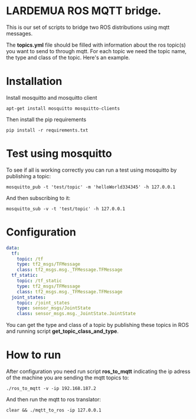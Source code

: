 # LARDEMUA ROS MQTT bridge.

This is our set of scripts to bridge two ROS distributions using mqtt messages.

The **topics.yml** file should be filled with information about the ros topic(s) you want to send to through mqtt. For each topic we need the topic name, the type and class of the topic.  Here's an example.

# Installation

Install mosquitto and mosquitto client

    apt-get install mosquitto mosquitto-clients

Then install the pip requirements

    pip install -r requirements.txt

# Test using mosquitto

To see if all is working correctly you can run a test using mosquitto by publishing a topic:

    mosquitto_pub -t 'test/topic' -m 'helloWorld334345' -h 127.0.0.1

And then subscribing to it:

    mosquitto_sub -v -t 'test/topic' -h 127.0.0.1


# Configuration

```yml
data:
  tf:
    topic: /tf
    type: tf2_msgs/TFMessage
    class: tf2_msgs.msg._TFMessage.TFMessage
  tf_static:
    topic: /tf_static
    type: tf2_msgs/TFMessage
    class: tf2_msgs.msg._TFMessage.TFMessage
  joint_states:
    topic: /joint_states
    type: sensor_msgs/JointState
    class: sensor_msgs.msg._JointState.JointState
```

You can get the type and class of a topic by publishing these topics in ROS and running script **get_topic_class_and_type**.

# How to run

After configuration you need run script **ros_to_mqtt** indicating the ip adress of the machine you are sending the mqtt topics to:

    ./ros_to_mqtt -v -ip 192.168.187.2

And then run the mqtt to ros translator:

    clear && ./mqtt_to_ros -ip 127.0.0.1